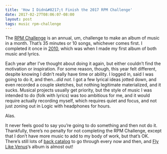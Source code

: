 ```yaml
---
title: 'How I Didn&#8217;t Finish the 2017 RPM Challenge'
date: 2017-02-27T08:06:07-08:00
layout: post
tags: music rpm-challenge
---
```

The [RPM Challenge](http://rpmchallenge.com) is an annual, um, challenge to make an album of music in a month. That&#8217;s 35 minutes or 10 songs, whichever comes first. I completed it once in [2010](http://adversapolis.rpmchallenge.com/), which was when I made my first album of both music and lyrics.

<!--more-->

Each year after I&#8217;ve thought about doing it again, but either couldn&#8217;t find the motivation or inspiration. For some reason, though, this year felt different, despite knowing I didn&#8217;t really have time or ability. I logged in, said I was going to do it, and then&#8230;_did not_. I got a few lyrical ideas jotted down, and even recorded a couple sketches, but nothing legitimate materialized, and it sucks. Musical projects usually get priority, but the style of music I was intended to do (folk with lyrics) was too ambitious for me, and it would require actually recording myself, which requires quiet and focus, and not just zoning out in Logic with headphones for hours.

Alas.

It never feels good to say you&#8217;re going to do something and then not do it. Thankfully, there&#8217;s no penalty for not completing the RPM Challenge, except that I don&#8217;t have more music to add to my body of work, but that&#8217;s OK. There&#8217;s still lots of [back catalog](http://nebyoolae.bandcamp.com) to go through every now and then, and [Fly Like Venus](http://flylikevenus.com)&#8216;s album is almost out!
